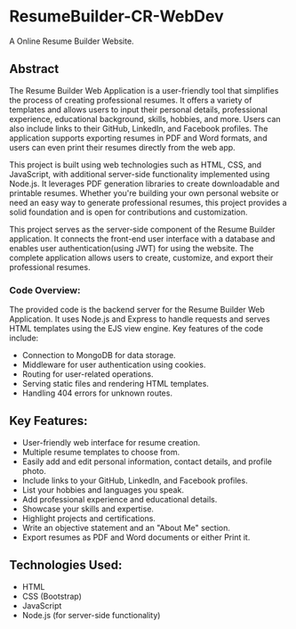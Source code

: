 # ResumeBuilder-CR-WebDev
A Online Resume Builder Website.


## Abstract
The Resume Builder Web Application is a user-friendly tool that simplifies the process of creating professional resumes. It offers a variety of templates and allows users to input their personal details, professional experience, educational background, skills, hobbies, and more. Users can also include links to their GitHub, LinkedIn, and Facebook profiles. The application supports exporting resumes in PDF and Word formats, and users can even print their resumes directly from the web app.

This project is built using web technologies such as HTML, CSS, and JavaScript, with additional server-side functionality implemented using Node.js. It leverages PDF generation libraries to create downloadable and printable resumes. Whether you're building your own personal website or need an easy way to generate professional resumes, this project provides a solid foundation and is open for contributions and customization.

This project serves as the server-side component of the Resume Builder application. It connects the front-end user interface with a database and enables user authentication(using JWT) for using the website. The complete application allows users to create, customize, and export their professional resumes.

### Code Overview:
The provided code is the backend server for the Resume Builder Web Application. It uses Node.js and Express to handle requests and serves HTML templates using the EJS view engine. Key features of the code include:

- Connection to MongoDB for data storage.
- Middleware for user authentication using cookies.
- Routing for user-related operations.
- Serving static files and rendering HTML templates.
- Handling 404 errors for unknown routes.

## Key Features:
- User-friendly web interface for resume creation.
- Multiple resume templates to choose from.
- Easily add and edit personal information, contact details, and profile photo.
- Include links to your GitHub, LinkedIn, and Facebook profiles.
- List your hobbies and languages you speak.
- Add professional experience and educational details.
- Showcase your skills and expertise.
- Highlight projects and certifications.
- Write an objective statement and an "About Me" section.
- Export resumes as PDF and Word documents or either Print it.

## Technologies Used:
- HTML
- CSS (Bootstrap)
- JavaScript
- Node.js (for server-side functionality)
